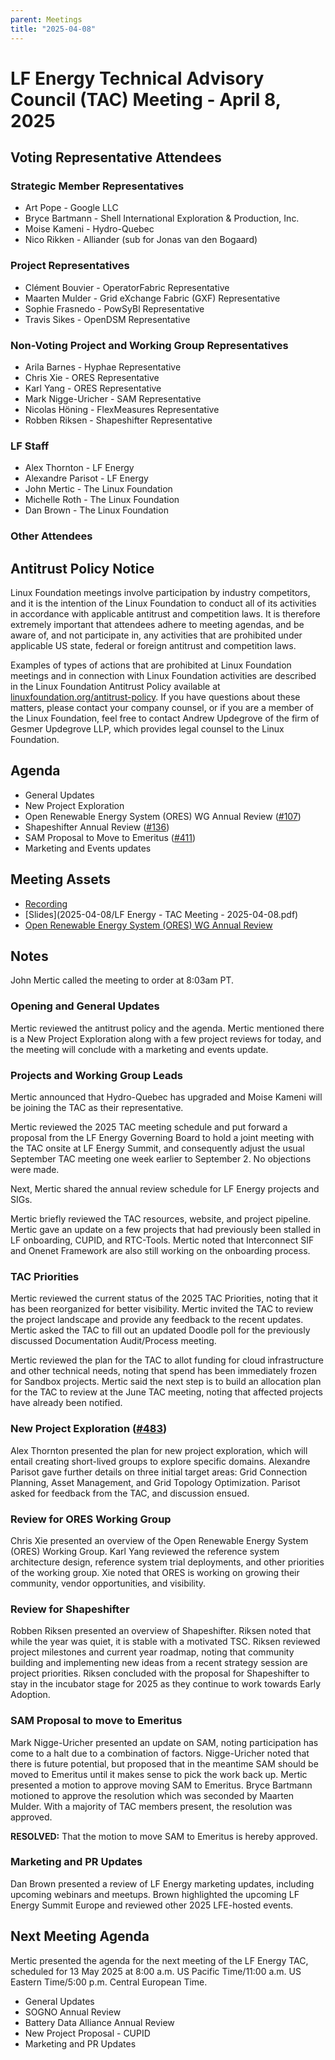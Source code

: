 ```yaml
---
parent: Meetings
title: "2025-04-08"
---
```


# LF Energy Technical Advisory Council (TAC) Meeting \- April 8, 2025

## Voting Representative Attendees

### Strategic Member Representatives

* Art Pope \- Google LLC  
* Bryce Bartmann \- Shell International Exploration & Production, Inc.  
* Moise Kameni \- Hydro-Quebec   
* Nico Rikken \- Alliander (sub for Jonas van den Bogaard)

### Project Representatives

* Clément Bouvier \- OperatorFabric Representative  
* Maarten Mulder \- Grid eXchange Fabric (GXF) Representative  
* Sophie Frasnedo \- PowSyBl Representative   
* Travis Sikes \- OpenDSM Representative

### Non-Voting Project and Working Group Representatives

* Arila Barnes \- Hyphae Representative  
* Chris Xie \- ORES Representative  
* Karl Yang \- ORES Representative  
* Mark Nigge-Uricher \- SAM Representative  
* Nicolas Höning \- FlexMeasures Representative  
* Robben Riksen \- Shapeshifter Representative

### LF Staff

* Alex Thornton \- LF Energy  
* Alexandre Parisot \- LF Energy  
* John Mertic \- The Linux Foundation  
* Michelle Roth \- The Linux Foundation  
* Dan Brown \- The Linux Foundation

### Other Attendees

## Antitrust Policy Notice

Linux Foundation meetings involve participation by industry competitors, and it is the intention of the Linux Foundation to conduct all of its activities in accordance with applicable antitrust and competition laws. It is therefore extremely important that attendees adhere to meeting agendas, and be aware of, and not participate in, any activities that are prohibited under applicable US state, federal or foreign antitrust and competition laws.

Examples of types of actions that are prohibited at Linux Foundation meetings and in connection with Linux Foundation activities are described in the Linux Foundation Antitrust Policy available at [linuxfoundation.org/antitrust-policy](https://www.linuxfoundation.org/antitrust-policy). If you have questions about these matters, please contact your company counsel, or if you are a member of the Linux Foundation, feel free to contact Andrew Updegrove of the firm of Gesmer Updegrove LLP, which provides legal counsel to the Linux Foundation.

## Agenda

- General Updates  
- New Project Exploration  
- Open Renewable Energy System (ORES) WG Annual Review ([\#107](https://github.com/lf-energy/tac/issues/107))  
- Shapeshifter Annual Review ([\#136](https://github.com/lf-energy/tac/issues/136))  
- SAM Proposal to Move to Emeritus ([\#411](https://github.com/lf-energy/tac/issues/411))  
- Marketing and Events updates

## Meeting Assets

- [Recording](https://zoom.us/rec/share/RPd9sgllrEQM2d0hYLE5xeqIyO6s_cLBLSntUAqmIGm7qk1omEIrC4Auo1_cDVOa.QtRNOKI6VHLJR9oS)
- [Slides](2025-04-08/LF Energy - TAC Meeting - 2025-04-08.pdf)
- [Open Renewable Energy System (ORES) WG Annual Review](https://github.com/user-attachments/files/19756926/LF_Energy_ORES_Annual_Review_2025.pptx.pdf)

## Notes

John Mertic called the meeting to order at 8:03am PT. 

### Opening and General Updates

Mertic reviewed the antitrust policy and the agenda. Mertic mentioned there is a New Project Exploration along with a few project reviews for today, and the meeting will conclude with a marketing and events update. 

### Projects and Working Group Leads

Mertic announced that Hydro-Quebec has upgraded and Moise Kameni will be joining the TAC as their representative. 

Mertic reviewed the 2025 TAC meeting schedule and put forward a proposal from the LF Energy Governing Board to hold a joint meeting with the TAC onsite at LF Energy Summit, and consequently adjust the usual September TAC meeting one week earlier to September 2\. No objections were made.  

Next, Mertic shared the annual review schedule for LF Energy projects and SIGs. 

Mertic briefly reviewed the TAC resources, website, and project pipeline. Mertic gave an update on a few projects that had previously been stalled in LF onboarding, CUPID, and RTC-Tools. Mertic noted that Interconnect SIF and Onenet Framework are also still working on the onboarding process. 

### TAC Priorities 

Mertic reviewed the current status of the 2025 TAC Priorities, noting that it has been reorganized for better visibility. Mertic invited the TAC to review the project landscape and provide any feedback to the recent updates. Mertic asked the TAC to fill out an updated Doodle poll for the previously discussed Documentation Audit/Process meeting. 

Mertic reviewed the plan for the TAC to allot funding for cloud infrastructure and other technical needs, noting that spend has been immediately frozen for Sandbox projects. Mertic said the next step is to build an allocation plan for the TAC to review at the June TAC meeting, noting that affected projects have already been notified. 

### New Project Exploration ([\#483](https://github.com/lf-energy/tac/issues/483))

Alex Thornton presented the plan for new project exploration, which will entail creating short-lived groups to explore specific domains. Alexandre Parisot gave further details on three initial target areas: Grid Connection Planning, Asset Management, and Grid Topology Optimization. Parisot asked for feedback from the TAC, and discussion ensued. 

### Review for ORES Working Group

Chris Xie presented an overview of the Open Renewable Energy System (ORES) Working Group. Karl Yang reviewed the reference system architecture design, reference system trial deployments, and other priorities of the working group. Xie noted that ORES is working on growing their community, vendor opportunities, and visibility. 

### Review for Shapeshifter 

Robben Riksen presented an overview of Shapeshifter. Riksen noted that while the year was quiet, it is stable with a motivated TSC. Riksen reviewed project milestones and current year roadmap, noting that community building and implementing new ideas from a recent strategy session are project priorities. Riksen concluded with the proposal for Shapeshifter to stay in the incubator stage for 2025 as they continue to work towards Early Adoption.  

### SAM Proposal to move to Emeritus

Mark Nigge-Uricher presented an update on SAM, noting participation has come to a halt due to a combination of factors. Nigge-Uricher noted that there is future potential, but proposed that in the meantime SAM should be moved to Emeritus until it makes sense to pick the work back up. Mertic presented a motion to approve moving SAM to Emeritus. Bryce Bartmann motioned to approve the resolution which was seconded by Maarten Mulder. With a majority of TAC members present, the resolution was approved. 

**RESOLVED:** That the motion to move SAM to Emeritus is hereby approved. 

### Marketing and PR Updates

Dan Brown presented a review of LF Energy marketing updates, including upcoming webinars and meetups. Brown highlighted the upcoming LF Energy Summit Europe and reviewed other 2025 LFE-hosted events. 

## Next Meeting Agenda

Mertic presented the agenda for the next meeting of the LF Energy TAC, scheduled for 13 May 2025 at 8:00 a.m. US Pacific Time/11:00 a.m. US Eastern Time/5:00 p.m. Central European Time.

* General Updates  
* SOGNO Annual Review  
* Battery Data Alliance Annual Review  
* New Project Proposal \- CUPID  
* Marketing and PR Updates

   
